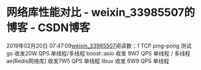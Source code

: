 # 网络库性能对比 - weixin_33985507的博客 - CSDN博客
2019年02月20日 07:47:09[weixin_33985507](https://me.csdn.net/weixin_33985507)阅读数：1
TCP ping-pong 测试
go 收发20W QPS  单线程/多线程 
boost::asio 收发 9W7  QPS 单线程 / 多线程
ae(Redis网络库) 收发7W5 QPS   单线程
libuv 收发 6W9 QPS   单线程
